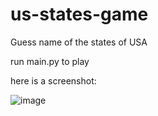 # us-states-game

Guess name of the states of USA

run main.py to play

here is a screenshot:

![image](https://github.com/dvijkalsi/us-states-game/assets/85697964/e34eecdb-3446-4a2e-be49-c528dc9f4086)
